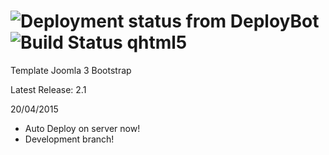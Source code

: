 ![Deployment status from DeployBot](https://quantility.deploybot.com/badge/02267418008817/45791.svg) ![Build Status](https://travis-ci.org/Quantility/qhtml5.svg)
qhtml5
======

Template Joomla 3 Bootstrap

Latest Release: 2.1

20/04/2015
- Auto Deploy on server now!
- Development branch!
